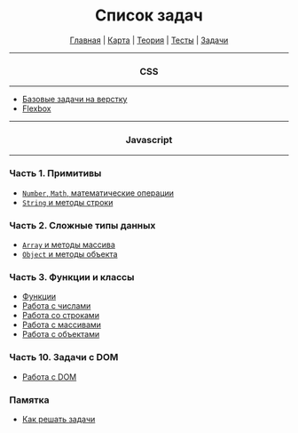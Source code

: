 <div align="center">

# Список задач

[Главная](https://github.com/dollaween/junior-roadmap/)
|
[Карта](/roadmap/README.md)
|
[Теория](/theory/README.md)
|
[Тесты](/tests/README.md)
|
[Задачи](/tasks/README.md)

</div>

---

<div align="center">

### CSS

</div>

---

- [Базовые задачи на верстку](./css/init.md)
- [Flexbox](./css/flexbox.md)

---

<div align="center">

### Javascript

</div>

---

### Часть 1. Примитивы
* [`Number`, `Math`, математические операции](./number.md)
* [`String` и методы строки](./string.md)

### Часть 2. Сложные типы данных
* [`Array` и методы массива](./array.md)
* [`Object` и методы объекта](./object.md)

### Часть 3. Функции и классы
* [Функции](./function.md)
* [Работа с числами](./function-number.md)
* [Работа со строками](./function-string.md)
* [Работа с массивами](./function-array.md)
* [Работа с объектами](./function-object.md)

### Часть 10. Задачи с DOM
* [Работа с DOM](./function-dom.md)

### Памятка
* [Как решать задачи](./how-write-functions.md)

